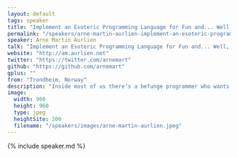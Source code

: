 ```yaml
---
layout: default
tags: speaker
title: "Implement an Esoteric Programming Language for Fun and... Well, Fun – Arne Martin Aurlien"
permalink: "/speakers/arne-martin-aurlien-implement-an-esoteric-programming-language-for-fun-and-well-fun.html"
speaker: Arne Martin Aurlien
talk: "Implement an Esoteric Programming Language for Fun and... Well, Fun"
website: "http://am.aurlien.net"
twitter: "https://twitter.com/arnemart"
github: "https://github.com/arnemart"
gplus: ""
from: "Trondheim, Norway"
description: "Inside most of us there’s a befunge programmer who wants to come out. When doing day-to-day “serious” programming it is usually a good idea to keep them as firmly locked up as possible. Let’s ignore that instinct for a little while.\n\nIn this talk I’ll try to convince you why you should try writing a completely impractical interpreter of your own. I’ll also use terms like “lexer”, “tokenizer” and “parser” at their widest possible definitions."
image: 
  width: 960
  height: 960
  type: jpeg
  heightSite: 200
  filename: "/speakers/images/arne-martin-aurlien.jpeg"
---
```


{% include speaker.md %}
